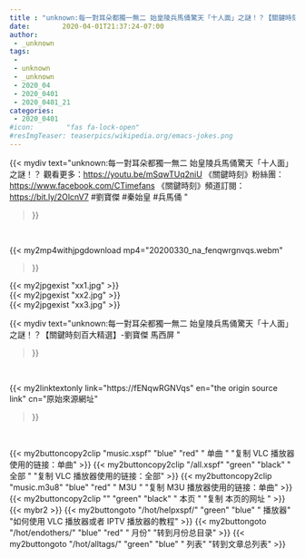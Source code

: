 ```yaml
---
title : "unknown:每一對耳朵都獨一無二 始皇陵兵馬俑驚天「十人面」之謎！？【關鍵時刻百大精選】-劉寶傑 馬西屏 "
date:        2020-04-01T21:37:24-07:00
author:
 - _unknown
tags:
 - 
 - unknown
 - _unknown
 - 2020_04
 - 2020_0401
 - 2020_0401_21
categories:
 - 2020_0401
#icon:        "fas fa-lock-open"
#resImgTeaser: teaserpics/wikipedia.org/emacs-jokes.png
---
```







{{< mydiv text="unknown:每一對耳朵都獨一無二 始皇陵兵馬俑驚天「十人面」之謎！？ 觀看更多：https://youtu.be/mSqwTUq2niU  《關鍵時刻》粉絲團：https://www.facebook.com/CTimefans 《關鍵時刻》頻道訂閱：https://bit.ly/2OlcnV7  #劉寶傑 #秦始皇 #兵馬俑 "
>}}
<br>


{{< my2mp4withjpgdownload mp4="20200330_na_fenqwrgnvqs.webm"
>}}

{{< my2jpgexist "xx1.jpg" >}}<br>
{{< my2jpgexist "xx2.jpg" >}}<br>
{{< my2jpgexist "xx3.jpg" >}}<br>



{{< mydiv text="unknown:每一對耳朵都獨一無二 始皇陵兵馬俑驚天「十人面」之謎！？【關鍵時刻百大精選】-劉寶傑 馬西屏 "
>}}
<br>

{{< my2linktextonly link="https://fENqwRGNVqs"
en="the origin source link" cn="原始來源網址"
>}}


<br>


{{< my2buttoncopy2clip "music.xspf"        "blue"   "red"    " 单曲 "  "复制 VLC 播放器使用的链接：单曲" >}} {{< my2buttoncopy2clip "/all.xspf"         "green"  "black"  " 全部 "  "复制 VLC 播放器使用的链接：全部" >}} {{< my2buttoncopy2clip "music.m3u8"        "blue"   "red"    " M3U  "    "复制 M3U 播放器使用的链接：单曲" >}} {{< my2buttoncopy2clip ""                  "green"  "black"  " 本页 "    "复制 本页的网址 " >}} {{< mybr2 >}} {{< my2buttongoto      "/hot/helpxspf/"    "green"  "blue"   " 播放器" "如何使用 VLC 播放器或者 IPTV 播放器的教程" >}} {{< my2buttongoto      "/hot/endothers/"   "blue"   "red"    " 月份"   "转到月份总目录" >}} {{< my2buttongoto      "/hot/alltags/"     "green"  "blue"   " 列表"   "转到文章总列表" >}} 

